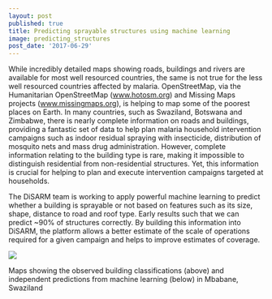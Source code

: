 ```yaml
---
layout: post
published: true
title: Predicting sprayable structures using machine learning
image: predicting_structures
post_date: '2017-06-29'
---
```

While incredibly detailed maps showing roads, buildings and rivers are available for most well resourced countries, the same is not true for the less well resourced countries affected by malaria. OpenStreetMap, via the Humanitarian OpenStreetMap (www.hotosm.org) and Missing Maps projects (www.missingmaps.org), is helping to map some of the poorest places on Earth. In many countries, such as Swaziland, Botswana and Zimbabwe, there is nearly complete information on roads and buildings, providing a fantastic set of data to help plan malaria household intervention campaigns such as indoor residual spraying with insecticide, distribution of mosquito nets and mass drug administration. However, complete information relating to the building type is rare, making it impossible to distinguish residential from non-residential structures. Yet, this information is crucial for helping to plan and execute intervention campaigns targeted at households. 

The DiSARM team is working to apply powerful machine learning to predict whether a building is sprayable or not based on features such as its size, shape, distance to road and roof type. Early results such that we can predict ~90% of structures correctly. By building this information into DiSARM, the platform allows a better estimate of the scale of operations required for a given campaign and helps to improve estimates of coverage.

![]({{site.baseurl}}/http://res.cloudinary.com/disarm/image/upload/v1498753614/disarm-website/osm_structures.png)

Maps showing the observed building classifications (above) and independent predictions from machine learning (below) in Mbabane, Swaziland

